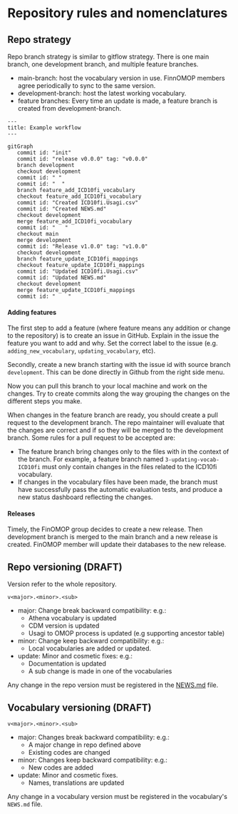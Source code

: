 # Repository rules and nomenclatures


## Repo strategy 

Repo branch strategy is similar to gitflow strategy. 
There is one main branch, one development branch, and multiple feature branches. 

- main-branch: host the vocabulary version in use. FinnOMOP members agree periodically to sync to the same version. 
- development-branch: host the latest working vocabulary. 
- feature branches: Every time an update is made, a feature branch is created from development-branch.
 

```mermaid
---
title: Example workflow
---

gitGraph
   commit id: "init"
   commit id: "release v0.0.0" tag: "v0.0.0"
   branch development
   checkout development
   commit id: " "
   commit id: "  "
   branch feature_add_ICD10fi_vocabulary
   checkout feature_add_ICD10fi_vocabulary
   commit id: "Created ICD10fi.Usagi.csv"
   commit id: "Created NEWS.md"
   checkout development
   merge feature_add_ICD10fi_vocabulary
   commit id: "   "
   checkout main
   merge development
   commit id: "Release v1.0.0" tag: "v1.0.0"
   checkout development
   branch feature_update_ICD10fi_mappings
   checkout feature_update_ICD10fi_mappings
   commit id: "Updated ICD10fi.Usagi.csv"
   commit id: "Updated NEWS.md"
   checkout development
   merge feature_update_ICD10fi_mappings
   commit id: "    "
```

#### Adding features

The first step to add a feature (where feature means any addition or change to the repository) is to create an issue in GitHub. 
Explain in the issue the feature you want to add and why. Set the correct label to the issue (e.g. `adding_new_vocabulary`, `updating_vocabulary`, etc). 

Secondly, create a new branch starting with the issue id with source branch `development`. 
This can be done directly in Github from the right side menu.   

Now you can pull this branch to your local machine and work on the changes. Try to create commits along the way grouping the changes on the different steps you make.   

When changes in the feature branch are ready, you should create a pull request to the development branch. The repo maintainer will evaluate that the changes are correct and if so they will be merged to the development branch. Some rules for a pull request to be accepted are: 

- The feature branch bring changes only to the files with in the context of the branch. For example, a feature branch named `3-updating-vocab-ICD10fi` must only contain changes in the files related to the ICD10fi vocabulary.  
- If changes in the vocabulary files have been made, the branch must have successfully pass the automatic evaluation tests, and produce a new status dashboard reflecting the changes. 


#### Releases

Timely, the FinOMOP group decides to create a new release. Then development branch is merged to the main branch and a new release is created. FinOMOP member will update their databases to the new release. 

## Repo versioning (DRAFT)

Version refer to the whole repository. 

`v<major>.<minor>.<sub>`

- major: Change break backward compatibility: e.g.:
  - Athena vocabulary is updated
  - CDM version is updated
  - Usagi to OMOP process is updated (e.g supporting ancestor table)  
- minor: Change keep backward compatibility:  e.g.:
  - Local vocabularies are added or updated. 
- update: Minor and cosmetic fixes:  e.g.:
  - Documentation is updated
  - A sub change is made in one of the vocabularies

Any change in the repo version must be registered in the [NEWS.md](../NEWS.md) file. 

## Vocabulary versioning (DRAFT)

`v<major>.<minor>.<sub>`

- major: Changes break backward compatibility: e.g.:
  - A major change in repo defined above
  - Existing codes are changed
- minor: Changes keep backward compatibility: e.g.:
  - New codes are added
- update: Minor and cosmetic fixes. 
  - Names, translations are updated

Any change in a vocabulary version must be registered in the vocabulary's `NEWS.md` file.

